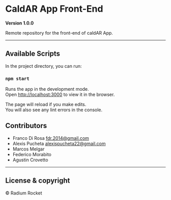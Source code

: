 # CaldAR App Front-End

**Version 1.0.0**

Remote repository for the front-end of caldAR App.

---

## Available Scripts

In the project directory, you can run:

### `npm start`

Runs the app in the development mode.\
Open [http://localhost:3000](http://localhost:3000) to view it in the browser.

The page will reload if you make edits.\
You will also see any lint errors in the console.

## Contributors

- Franco Di Rosa <fdr.2014@gmail.com>
- Alexis Pucheta <alexispucheta22@gmail.com>
- Marcos Melgar
- Federico Morabito
- Agustin Crovetto

---

## License & copyright

© Radium Rocket
